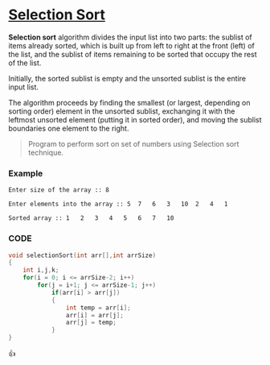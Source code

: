 [Selection Sort](http://shivajivarma.com/code-base/c-camp/2014/12/28/sorting-algorithms-selection-sort/)
===============

__Selection sort__ algorithm divides the input list into two parts: the sublist of items already sorted, which is built up from left to right at the front (left) of the list, and the sublist of items remaining to be sorted that occupy the rest of the list.  

Initially, the sorted sublist is empty and the unsorted sublist is the entire input list.  

The algorithm proceeds by finding the smallest (or largest, depending on sorting order) element in the unsorted sublist, exchanging it with the leftmost unsorted element (putting it in sorted order), and moving the sublist boundaries one element to the right.

> Program to perform sort on set of numbers using Selection sort technique.

### Example
```
Enter size of the array :: 8
    
Enter elements into the array :: 5	7	6	3	10	2	4	1
    
Sorted array :: 1	2	3	4	5	6	7	10
```

### CODE
```c
void selectionSort(int arr[],int arrSize)
{
    int i,j,k;
    for(i = 0; i <= arrSize-2; i++)
        for(j = i+1; j <= arrSize-1; j++)
            if(arr[i] > arr[j])
            {
                int temp = arr[i];
                arr[i] = arr[j];
                arr[j] = temp;
            }
}
```

:+1: